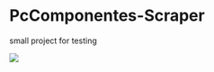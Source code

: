 # PcComponentes-Scraper

small project for testing

![](https://i.gyazo.com/6532173721dd4c098e9cb9fe9db6d7d5.png)
